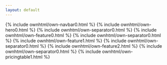 ```yaml
---
layout: default
---
```


  {% include ownhtml/own-navbar0.html %}
  {% include ownhtml/own-hero0.html %}
  {% include ownhtml/own-separator0.html %}
  {% include ownhtml/own-feature0.html %}
  {% include ownhtml/own-separator0.html %}
  {% include ownhtml/own-feature1.html %}
  {% include ownhtml/own-separator0.html %}
  {% include ownhtml/own-feature2.html %}
  {% include ownhtml/own-separator0.html %}
  {% include ownhtml/own-pricingtable1.html %}

